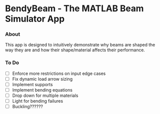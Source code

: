 # BendyBeam - The MATLAB Beam Simulator App

### About
This app is designed to intuitively demonstrate why beams are shaped the way they are and how their shape/material affects their performance. 

### To Do

- [ ] Enforce more restrictions on input edge cases
- [ ] Fix dynamic load arrow sizing
- [ ] Implement supports 
- [ ] Implement bending equations
- [ ] Drop down for multiple materials
- [ ] Light for bending failures
- [ ] Buckling?????? 
